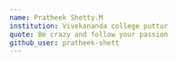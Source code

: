 ```yaml
---
name: Pratheek Shetty.M
institution: Vivekananda college puttur  
quote: Be crazy and follow your passion 
github_user: pratheek-shett
---
```

